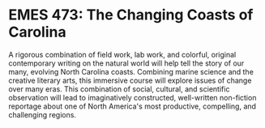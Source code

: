 # EMES 473: The Changing Coasts of Carolina

A rigorous combination of field work, lab work, and colorful, original contemporary writing on the natural world will help tell the story of our many, evolving North Carolina coasts. Combining marine science and the creative literary arts, this immersive course will explore issues of change over many eras. This combination of social, cultural, and scientific observation will lead to imaginatively constructed, well-written non-fiction reportage about one of North America's most productive, compelling, and challenging regions.